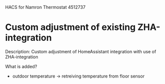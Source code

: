 HACS for Namron Thermostat 4512737

Custom adjustment of existing ZHA-integration
==============================================

Description:
Custom adjustment of HomeAssistant integration with use of ZHA-integration

What is added?
- outdoor temperature -> retreiving temperature from floor sensor

